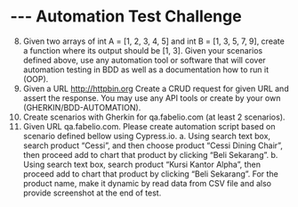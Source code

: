 # --- Automation Test Challenge
8. Given two arrays of int A = [1, 2, 3, 4, 5] and int B = [1, 3, 5, 7, 9], create a function where its
output should be [1, 3].
Given your scenarios defined above, use any automation tool or software that will cover
automation testing in BDD as well as a documentation how to run it (OOP).
6. Given a URL http://httpbin.org Create a CRUD request for given URL and assert the
response. You may use any API tools or create by your own (GHERKIN/BDD-AUTOMATION).
7. Create scenarios with Gherkin for qa.fabelio.com (at least 2 scenarios).
9. Given URL qa.fabelio.com. Please create automation script based on scenario defined bellow
using Cypress.io.
a. Using search text box, search product “Cessi”, and then choose product “Cessi
Dining Chair”, then proceed add to chart that product by clicking “Beli Sekarang”.
b. Using search text box, search product “Kursi Kantor Alpha”, then proceed add to
chart that product by clicking “Beli Sekarang”.
For the product name, make it dynamic by read data from CSV file and also provide
screenshot at the end of test.